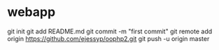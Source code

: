 # webapp
git init
git add README.md
git commit -m "first commit"
git remote add origin https://github.com/ejessyp/oophp2.git
git push -u origin master
